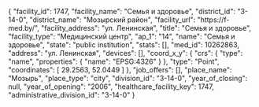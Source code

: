 {
    "facility_id": 1747,
    "facility_name": "Семья и здоровье",
    "district_id": "3-14-0",
    "district_name": "Мозырский район",
    "facility_url": "https:\/\/f-med.by\/",
    "facility_address": "ул. Ленинская",
    "title": "Семья и здоровье",
    "facility_type": "Медицинский центр",
    "ap_1": "14",
    "name": "Семья и здоровье",
    "state": "public institution",
    "stats": [],
    "med_id": 10262863,
    "address": "ул. Ленинская",
    "devices": [],
    "coord_x_y": {
        "crs": {
            "type": "name",
            "properties": {
                "name": "EPSG:4326"
            }
        },
        "type": "Point",
        "coordinates": [
            29.2563,
            52.0449
        ]
    },
    "job_offers": [],
    "place_name": "Мозырь",
    "place_type": "city",
    "division_id": "3-14-0",
    "year_of_closing": null,
    "year_of_opening": "2006",
    "healthcare_facility_key": 1747,
    "administrative_division_id": "3-14-0"
}
